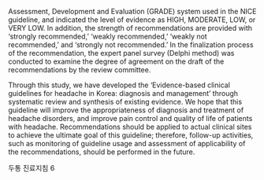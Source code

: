 Assessment, Development and Evaluation (GRADE) system used in the NICE guideline, and indicated the level of evidence as HIGH, MODERATE, LOW, or VERY LOW. In addition, the strength of recommendations are provided with ‘strongly recommended,’ ‘weakly recommended,’ ‘weakly not recommended,’ and ‘strongly not recommended.’ In the finalization process of the recommendation, the expert panel survey (Delphi method) was conducted to examine the degree of agreement on the draft of the recommendations by the review committee.

Through this study, we have developed the ‘Evidence-based clinical guidelines for headache in Korea: diagnosis and management’ through systematic review and synthesis of existing evidence. We hope that this guideline will improve the appropriateness of diagnosis and treatment of headache disorders, and improve pain control and quality of life of patients with headache. Recommendations should be applied to actual clinical sites to achieve the ultimate goal of this guideline; therefore, follow-up activities, such as monitoring of guideline usage and assessment of applicability of the recommendations, should be performed in the future.

두통 진료지침
<PAGE>6